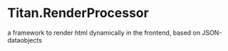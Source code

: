 # Titan.RenderProcessor
a framework to render html dynamically in the frontend, based on JSON-dataobjects
